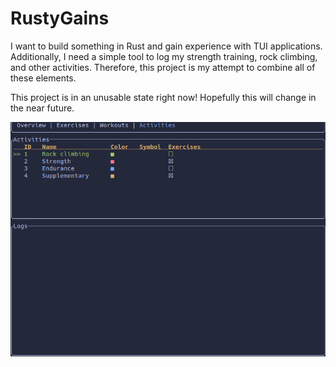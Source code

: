 # RustyGains

I want to build something in Rust and gain experience with TUI applications.
Additionally, I need a simple tool to log my strength training, rock climbing,
and other activities. Therefore, this project is my attempt to combine all of
these elements.

This project is in an unusable state right now! Hopefully this will change in
the near future.

![Preview image](preview.png)